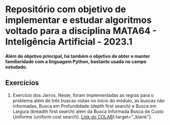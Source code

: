 # Repositório com objetivo de implementar e estudar algoritmos voltado para a disciplina MATA64 - Inteligência Artificial - 2023.1

#### Além do objetivo principal, há também o objetivo de obter e manter familiaridade com a linguagem Python, bastante usada no campo estudado.

## Exercícios

1. Exercício dos Jarros. Neste, foram implementadas as regras para o problema além de três buscas vistas no início do módulo, as buscas não informadas, Busca em Profundidade (depth first search) e Busca em Largura (breadth first search) além da Busca Informada Busca de Custo Uniforme (uniform cost search). [Link do COLAB](https://colab.research.google.com/drive/10YYaOl3JYEybgzGrHahjQt0cgIut1dL3?usp=sharing){:target="_blank"}.

